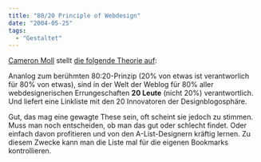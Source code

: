 ```yaml
---
title: "80/20 Principle of Webdesign"
date: "2004-05-25"
tags:
  - "Gestaltet"
---
```


[Cameron Moll](http://www.cameronmoll.com "Homepage") stellt [die folgende Theorie auf](http://www.cameronmoll.com/archives/000010.html "80/20 and the design blogosphere"):

Ananlog zum berühmten 80:20-Prinzip (20% von etwas ist verantworlich für 80% von etwas), sind in der Welt der Weblog für 80% aller webdesignerischen Errungeschaften **20 Leute** (nicht 20%) verantwortlich. Und liefert eine Linkliste mit den 20 Innovatoren der Designblogosphäre.

Gut, das mag eine gewagte These sein, oft scheint sie jedoch zu stimmen. Muss man noch entscheiden, ob man das gut oder schlecht findet. Oder einfach davon profitieren und von den A-List-Designern kräftig lernen. Zu diesem Zwecke kann man die Liste mal für die eigenen Bookmarks kontrollieren.
